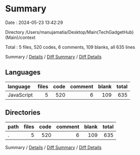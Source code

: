 # Summary

Date : 2024-05-23 13:42:29

Directory /Users/manujamatia/Desktop/Main(TechGadgetHub)(Main)/context

Total : 5 files,  520 codes, 6 comments, 109 blanks, all 635 lines

Summary / [Details](details.md) / [Diff Summary](diff.md) / [Diff Details](diff-details.md)

## Languages
| language | files | code | comment | blank | total |
| :--- | ---: | ---: | ---: | ---: | ---: |
| JavaScript | 5 | 520 | 6 | 109 | 635 |

## Directories
| path | files | code | comment | blank | total |
| :--- | ---: | ---: | ---: | ---: | ---: |
| . | 5 | 520 | 6 | 109 | 635 |

Summary / [Details](details.md) / [Diff Summary](diff.md) / [Diff Details](diff-details.md)
